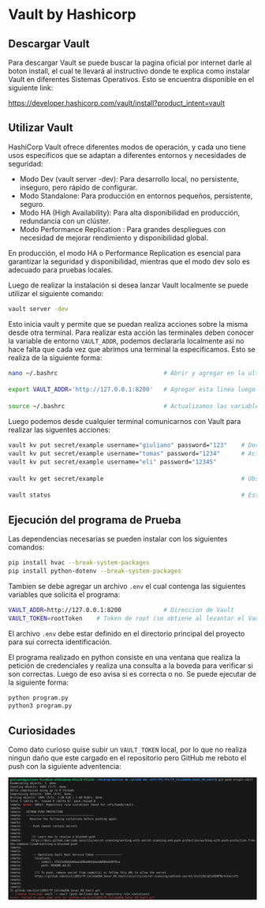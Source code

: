 # Vault by Hashicorp

## Descargar Vault

Para descargar Vault se puede buscar la pagina oficial por internet darle al boton install, el cual te llevará al instructivo donde te explica como instalar Vault en diferentes Sistemas Operativos. Esto se encuentra disponible en el siguiente link:

https://developer.hashicorp.com/vault/install?product_intent=vault

## Utilizar Vault

HashiCorp Vault ofrece diferentes modos de operación, y cada uno tiene usos específicos que se adaptan a diferentes entornos y necesidades de seguridad:

- Modo Dev (vault server -dev): Para desarrollo local, no persistente, inseguro, pero rápido de configurar.
- Modo Standalone: Para producción en entornos pequeños, persistente, seguro.
- Modo HA (High Availability): Para alta disponibilidad en producción, redundancia con un clúster.
- Modo Performance Replication : Para grandes despliegues con necesidad de mejorar rendimiento y disponibilidad global.

En producción, el modo HA o Performance Replication es esencial para garantizar la seguridad y disponibilidad, mientras que el modo dev solo es adecuado para pruebas locales.

Luego de realizar la instalación si desea lanzar Vault localmente se puede utilizar el siguiente comando:

```bash
vault server -dev
```

Esto inicia vault y permite que se puedan realiza acciones sobre la misma desde otra terminal.
Para realizar esta acción las terminales deben conocer la variable de entorno `VAULT_ADDR`, podemos declararla localmente asi no hace falta que cada vez que abrimos una terminal la especificamos. Esto se realiza de la siguiente forma:

```bash
nano ~/.bashrc                              # Abrir y agregar en la ultima linea el contenido de la siguiente linea

export VAULT_ADDR='http://127.0.0.1:8200'   # Agregar esta linea luego guardar los cambios con Ctrl+X y luego Yes 'Y'

source ~/.bashrc                            # Actualizamos las variables de la terminal para obtener los cambios
```
Luego podemos desde cualquier terminal comunicarnos con Vault para realizar las siguentes acciones:

```bash
vault kv put secret/example username="giuliano" password="123"    # Declarar 2 secretos en la seccion Examples
vault kv put secret/example username="tomas" password="1234"      # Actualizar esos 2 secretos
vault kv put secret/example username="eli" password="12345"       

vault kv get secret/example                                       # Observar los secretos actuales

vault status                                                      # Estado del Vault en modo servidor 
```

## Ejecución del programa de Prueba

Las dependencias necesarias se pueden instalar con los siguientes comandos:

```bash
pip install hvac --break-system-packages
pip install python-dotenv --break-system-packages
```

Tambien se debe agregar un archivo `.env` el cual contenga las siguientes variables que solicita el programa:

```bash
VAULT_ADDR=http://127.0.0.1:8200            # Direccion de Vault
VAULT_TOKEN=rootToken    # Token de root (se obtiene al levantar el Vault)
```
El archivo `.env` debe estar definido en el directorio principal del proyecto para sui correcta identificación.

El programa realizado en python consiste en una ventana que realiza la petición de credenciales y realiza una consulta a la boveda para verificar si son correctas. Luego de eso avisa si es correcta o no. Se puede ejecutar de la siguiente forma:

```bash
python program.py
python3 program.py
```

## Curiosidades

Como dato curioso quise subir un `VAULT_TOKEN` local, por lo que no realiza ningun daño que este cargado en el repositorio pero GitHub me reboto el push con la siguiente adventencia:

![Curiosidad](<Images/image_1.png>)
